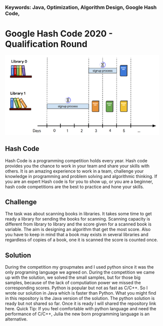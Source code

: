 ### Keywords: Java, Optimization, Algorithm Design, Google Hash Code, 
# Google Hash Code 2020 - Qualification Round

![](image_hash_code.png)

## Hash Code

Hash Code is a programming competition holds every year. Hash code provides you the chance to work in your team and share your skills with others. It is an amazing experience to work in a team, challenge your knowledge in programming and problem solving and algorithmic thinking. If you are an expert Hash code is for you to show up, or you are a beginner, hash code competitions are the best to practice and hone your skills.

## Challenge

The task was about scanning books in libraries. It takes some time to get ready a library for sending the books for scanning. Scanning capacity is different from library to library and the score given for a scanned book is variable. The aim is designing an algorithm that get the most score. Also you have to keep in mind that a book may exists in several libraries and regardless of copies of a book, one it is scanned the score is counted once. 

## Solution
During the competition my groupmates and I used python since it was the only programing language we agreed on. During the competition we came up with the solution, we solved the small samples, but for those big samples, because of the lack of computiation power we missed the corresponding scores. Python is popular but not as fast as C/C++. So I wrote our solution in Java which is faster than Python. What you might find in this repository is the Java version of the solution.
The python solution is ready but not shared so far. Once it is ready I will shared the repository link here.
Quick Tip: If you feel comfortable with python language and need the performance of C/C++, Julia the new born programming language is an alternative.

